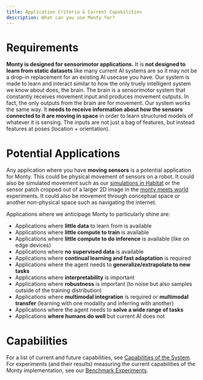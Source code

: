 ```yaml
---
title: Application Criteria & Current Capabilities
description: What can you use Monty for?
---
```

# Requirements
**Monty is designed for sensorimotor applications.** It is **not designed to learn from static datasets** like many current AI systems are so it may not be a drop-in replacement for an existing AI usecase you have. Our system is made to learn and interact similar to how the only truely intelligent system we know about does, the brain. The brain is a sensorimotor system that constantly receives movement input and produces movement outputs. In fact, the only outputs from the brain are for movement. Our system works the same way. It **needs to receive information about how the sensors connected to it are moving in space** in order to learn structured models of whatever it is sensing. The inputs are not just a bag of features, but instead features at poses (location + orientation).

# Potential Applications

Any application where you have **moving sensors** is a potential application for Monty. This could be physical movement of sensors on a robot. It could also be simulated movement such as our [simulations in Habitat](../how-monty-works/environment-agent.md) or the sensor patch cropped out of a larger 2D image in the [monty meets world](benchmark-experiments#monty-meets-world) experiments. It could also be movement through conceptual space or another non-physical space such as navigating the internet.

Applications where we anticipage Monty to particularly shine are:
- Applications where **little data** to learn from is available
- Applications where **little compute to train** is available
- Applications where **little compute to do inference** is available (like on edge devices)
- Applications where **no supervised data** is available
- Applications where **continual learning and fast adaptation** is required
- Applications where the agent needs to **generalize/extrapolate to new tasks**
- Applications where **interpretability** is important
- Applications where **robustness** is important (to noise but also samples outside of the training distribution)
- Applications where **multimodal integration** is required or **multimodal transfer** (learning with one modality and inferring with another)
- Applications where the agent needs to **solve a wide range of tasks**
- Applications **where humans do well** but current AI does not

# Capabilities

For a list of current and future capabilities, see [Capabilities of the System](./vision-of-the-thousand-brains-project/capabilities-of-the-system.md). For experiments (and their results) measuring the current capabilities of the Monty implementation, see our [Benchmark Experiments](benchmark-experiments.md).